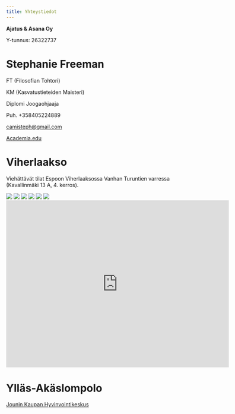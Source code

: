 ```yaml
---
title: Yhteystiedot
---
```

**Ajatus & Asana Oy**

Y-tunnus: 26322737

**Stephanie Freeman**
=====================

FT (Filosofian Tohtori)

KM (Kasvatustieteiden Maisteri)

Diplomi Joogaohjaaja

Puh. +358405224889

[camisteph@gmail.com](mailto:camisteph@gmail.com)

[Academia.edu](http://helsinki.academia.edu/NStephanieFreeman)


**Viherlaakso**
===============

Viehättävät tilat Espoon Viherlaaksossa Vanhan Turuntien varressa (Kavallinmäki 13 A, 4. kerros).

<image class="side-image" src="/img/viher1.jpg"/>
<image class="side-image" src="/img/viher2.jpg"/>
<image class="side-image" src="/img/viher3.jpg"/>
<image class="side-image" src="/img/viher4.jpg"/>
<image class="side-image" src="/img/viher5.jpg"/>
<image class="side-image" src="/img/viher6.jpg"/>

<iframe src="https://www.google.com/maps/embed?pb=!1m18!1m12!1m3!1d1981.3967192994915!2d24.7372834!3d60.223812499999866!2m3!1f0!2f0!3f0!3m2!1i1024!2i768!4f13.1!3m3!1m2!1s0x468df41ce1bf5bc1%3A0xe885cd13348378e2!2sKavallinm%C3%A4ki+13%2C+02710+Espoo!5e0!3m2!1sfi!2sfi!4v1405882203459" width="600" height="450" frameborder="0" style="border:0" class="location-map"></iframe>


**Ylläs-Akäslompolo**
=====================

[Jounin Kaupan Hyvinvointikeskus](https://www.facebook.com/pages/Jounin-Kaupan-Hyvinvointikeskus/670760182961244)


